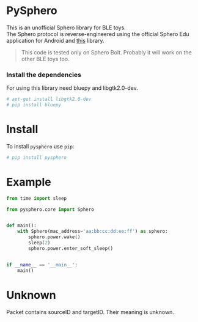 # PySphero

This is an unofficial Sphero library for BLE toys.   
The Sphero protocol is reverse-engineered using the official Sphero Edu application for Android and [this](https://github.com/igbopie/spherov2.js) library. 

> This code is tested only on Sphero Bolt. Probably it will work on the other BLE toys too.

### Install the dependencies
For using this library need bluepy and libgtk2.0-dev.
```bash
# apt-get install libgtk2.0-dev
# pip install bluepy
```

# Install
To install `pysphero` use `pip`:
```bash
# pip install pysphero
```

# Example
```python
from time import sleep

from pysphero.core import Sphero


def main():
    with Sphero(mac_address='aa:bb:cc:dd:ee:ff') as sphero:
        sphero.power.wake()
        sleep(2)
        sphero.power.enter_soft_sleep()


if __name__ == '__main__':
    main()

```

# Unknown
Packet contains sourceID and targetID. Their meaning is unknown.
